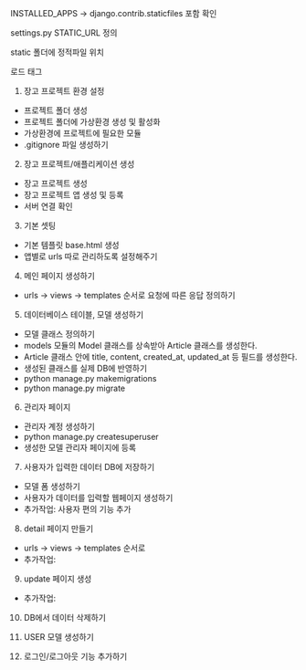 INSTALLED_APPS -> django.contrib.staticfiles 포함 확인

settings.py  STATIC_URL 정의

static 폴더에 정적파일 위치

로드 태그


1. 장고 프로젝트 환경 설정
 - 프로젝트 폴더 생성
 - 프로젝트 폴더에 가상환경 생성 및 활성화
 - 가상환경에 프로젝트에 필요한 모듈
 - .gitignore 파일 생성하기
2. 장고 프로젝트/애플리케이션 생성
 - 장고 프로젝트 생성
 - 장고 프로젝트 앱 생성 및 등록
 - 서버 연결 확인
3. 기본 셋팅
 - 기본 템플릿 base.html 생성
 - 앱별로 urls 따로 관리하도록 설정해주기
4. 메인 페이지 생성하기
 - urls -> views -> templates 순서로 요청에 따른 응답 정의하기
5. 데이터베이스 테이블, 모델 생성하기
 - 모델 클래스 정의하기
  - models 모듈의 Model 클래스를 상속받아 Article 클래스를 생성한다.
  - Article 클래스 안에 title, content, created_at, updated_at 등 필드를 생성한다.
 - 생성된 클래스를 실제 DB에 반영하기
  - python manage.py makemigrations
  - python manage.py migrate

6. 관리자 페이지
 - 관리자 계정 생성하기
  - python manage.py createsuperuser
 - 생성한 모델 관리자 페이지에 등록
7. 사용자가 입력한 데이터 DB에 저장하기
 - 모델 폼 생성하기
 - 사용자가 데이터를 입력할 웹페이지 생성하기
 - 추가작업: 사용자 편의 기능 추가
8. detail 페이지 만들기
 - urls -> views -> templates 순서로
 - 추가작업:
9. update 페이지 생성
 - 추가작업:
10. DB에서 데이터 삭제하기

11. USER 모델 생성하기

12. 로그인/로그아웃 기능 추가하기
